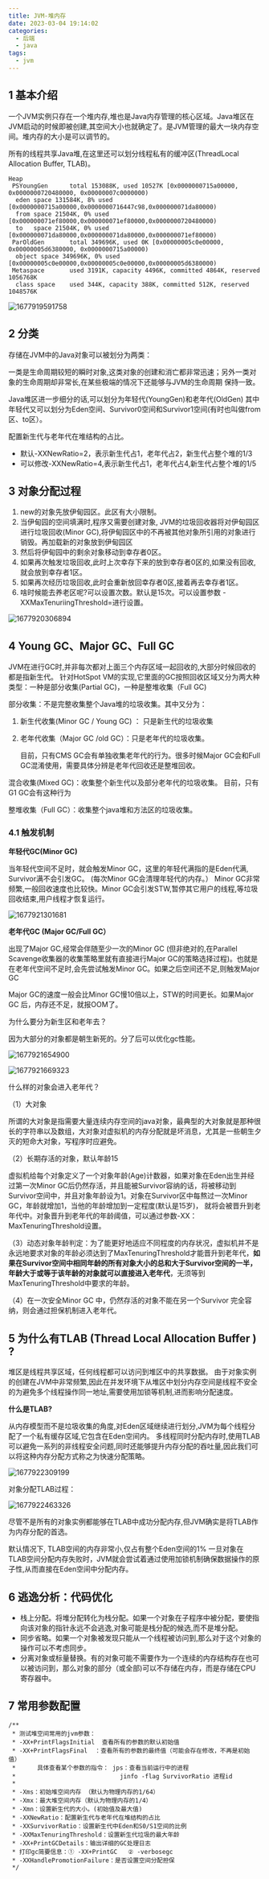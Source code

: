 ```yaml
---
title: JVM-堆内存
date: 2023-03-04 19:14:02
categories:
  - 后端
  - java
tags:
  - jvm 
---
```


## 1 基本介绍

一个JVM实例只存在一个堆内存,堆也是Java内存管理的核心区域。Java堆区在JVM启动的时候即被创建,其空间大小也就确定了。是JVM管理的最大一块内存空间。堆内存的大小是可以调节的。

所有的线程共享Java堆,在这里还可以划分线程私有的缓冲区(ThreadLocal Allocation Buffer, TLAB)。

```
Heap
 PSYoungGen      total 153088K, used 10527K [0x0000000715a00000, 0x0000000720480000, 0x00000007c0000000)
  eden space 131584K, 8% used [0x0000000715a00000,0x0000000716447c98,0x000000071da80000)
  from space 21504K, 0% used [0x000000071ef80000,0x000000071ef80000,0x0000000720480000)
  to   space 21504K, 0% used [0x000000071da80000,0x000000071da80000,0x000000071ef80000)
 ParOldGen       total 349696K, used 0K [0x00000005c0e00000, 0x00000005d6380000, 0x0000000715a00000)
  object space 349696K, 0% used [0x00000005c0e00000,0x00000005c0e00000,0x00000005d6380000)
 Metaspace       used 3191K, capacity 4496K, committed 4864K, reserved 1056768K
  class space    used 344K, capacity 388K, committed 512K, reserved 1048576K
```

![1677919591758](2023-03-04-JVM-堆内存/1677919591758.png)

## 2 分类

存储在JVM中的Java对象可以被划分为两类：

一类是生命周期较短的瞬时对象,这类对象的创建和消亡都非常迅速；另外一类对象的生命周期却非常长,在某些极端的情况下还能够与JVM的生命周期
保持一致。

Java堆区进一步细分的话,可以划分为年轻代(YoungGen)和老年代(OldGen)
其中年轻代又可以划分为Eden空间、Survivor0空间和Survivor1空间(有时也叫做from区、to区）。

配置新生代与老年代在堆结构的占比。

- 默认-XXNewRatio=2，表示新生代占1，老年代占2，新生代占整个堆的1/3
- 可以修改-XXNewRatio=4,表示新生代占1，老年代占4,新生代占整个堆的1/5

## 3 对象分配过程

1. new的对象先放伊甸园区。此区有大小限制。
2. 当伊甸园的空间填满时,程序又需要创建对象, JVM的垃圾回收器将对伊甸园区进行垃圾回收(Minor GC),将伊甸园区中的不再被其他对象所引用的对象进行销毁。再加载新的对象放到伊甸园区
3. 然后将伊甸园中的剩余对象移动到幸存者0区。
4. 如果再次触发垃圾回收,此时上次幸存下来的放到幸存者0区的,如果没有回收,就会放到幸存者1区。
5. 如果再次经历垃圾回收,此时会重新放回幸存者0区,接着再去幸存者1区。
6. 啥时候能去养老区呢?可以设置次数。默认是15次。可以设置参数 -XXMaxTenuriingThreshold=<N>进行设置。

![1677920306894](2023-03-04-JVM-堆内存/1677920306894.png)

## 4 Young GC、Major GC、Full GC

JVM在进行GC时,并非每次都对上面三个内存区域一起回收的,大部分时候回收的都是指新生代。
针对HotSpot VM的实现,它里面的GC按照回收区域又分为两大种类型：一种是部分收集(Partial GC)，一种是整堆收集（Full GC)

部分收集：不是完整收集整个Java堆的垃圾收集。其中又分为：

1. 新生代收集(Minor GC / Young GC) ： 只是新生代的垃圾收集

2. 老年代收集（Major GC /old GC）：只是老年代的垃圾收集。

   目前，只有CMS GC会有单独收集老年代的行为。很多时候Major GC会和Full GC混淆使用，需要具体分辨是老年代回收还是整堆回收。

混合收集(Mixed GC)：收集整个新生代以及部分老年代的垃圾收集。
目前，只有G1 GC会有这种行为

整堆收集（Full GC）：收集整个java堆和方法区的垃圾收集。

### 4.1 触发机制

**年轻代GC(Minor GC)**

当年轻代空间不足时，就会触发Minor GC，这里的年轻代满指的是Eden代满, Survivor满不会引发GC。 (每次Minor GC会清理年轻代的内存。）
Minor GC非常频繁,一般回收速度也比较快。Minor GC会引发STW,暂停其它用户的线程,等垃圾回收结束,用户线程才恢复运行。

![1677921301681](2023-03-04-JVM-堆内存/1677921301681.png)

**老年代GC (Major GC/Full GC）**

出现了Major GC,经常会伴随至少一次的Minor GC (但非绝对的,在Parallel Scavenge收集器的收集策略里就有直接进行Major GC的策略选择过程)。也就是在老年代空间不足时,会先尝试触发Minor GC。如果之后空间还不足,则触发Major GC

Major GC的速度一般会比Minor GC慢10倍以上，STW的时间更长。如果Major GC 后，内存还不足，就报OOM了。

为什么要分为新生区和老年去？

因为大部分的对象都是朝生新死的。分了后可以优化gc性能。

![1677921654900](2023-03-04-JVM-堆内存/1677921654900.png)

![1677921669323](2023-03-04-JVM-堆内存/1677921669323.png)

什么样的对象会进入老年代？

（1）大对象

所谓的大对象是指需要大量连续内存空间的java对象，最典型的大对象就是那种很长的字符串以及数组，大对象对虚拟机的内存分配就是坏消息，尤其是一些朝生夕灭的短命大对象，写程序时应避免。

（2）长期存活的对象，默认年龄15

虚拟机给每个对象定义了一个对象年龄(Age)计数器，如果对象在Eden出生并经过第一次Minor GC后仍然存活，并且能被Survivor容纳的话，将被移动到Survivor空间中，并且对象年龄设为1。对象在Survivor区中每熬过一次Minor GC，年龄就增加1，当他的年龄增加到一定程度(默认是15岁)， 就将会被晋升到老年代中。对象晋升到老年代的年龄阈值，可以通过参数-XX：MaxTenuringThreshold设置。

（3）动态对象年龄判定：为了能更好地适应不同程度的内存状况，虚拟机并不是永远地要求对象的年龄必须达到了MaxTenuringThreshold才能晋升到老年代，**如果在Survivor空间中相同年龄的所有对象大小的总和大于Survivor空间的一半，年龄大于或等于该年龄的对象就可以直接进入老年代**，无须等到MaxTenuringThreshold中要求的年龄。

（4）在一次安全Minor GC 中，仍然存活的对象不能在另一个Survivor 完全容纳，则会通过担保机制进入老年代。

## 5 为什么有TLAB (Thread Local Allocation Buffer ) ?

堆区是线程共享区域，任何线程都可以访问到堆区中的共享数据。
由于对象实例的创建在JVM中非常频繁,因此在并发环境下从堆区中划分内存空间是线程不安全的为避免多个线程操作同一地址,需要使用加锁等机制,进而影响分配速度。

**什么是TLAB?**

从内存模型而不是垃圾收集的角度,对Eden区域继续进行划分,JVM为每个线程分配了一个私有缓存区域,它包含在Eden空间内。
多线程同时分配内存时,使用TLAB可以避免一系列的非线程安全问题,同时还能够提升内存分配的吞吐量,因此我们可以将这种内存分配方式称之为快速分配策略。

![1677922309199](2023-03-04-JVM-堆内存/1677922309199.png)

对象分配TLAB过程：

![1677922463326](2023-03-04-JVM-堆内存/1677922463326.png)

尽管不是所有的对象实例都能够在TLAB中成功分配内存,但JVM确实是将TLAB作为内存分配的首选。

默认情况下, TLAB空间的内存非常小,仅占有整个Eden空间的1%
一旦对象在TLAB空间分配内存失败时，JVM就会尝试着通过使用加锁机制确保数据操作的原子性,从而直接在Eden空间中分配内存。

## 6 逃逸分析：代码优化

- 栈上分配。将堆分配转化为栈分配。如果一个对象在子程序中被分配，要使指向该对象的指针永远不会逃逸,对象可能是栈分配的候选,而不是堆分配。
- 同步省略。如果一个对象被发现只能从一个线程被访问到,那么对于这个对象的操作可以不考虑同步。
- 分离对象或标量替换。有的对象可能不需要作为一个连续的内存结构存在也可以被访问到，那么对象的部分（或全部)可以不存储在内存，而是存储在CPU寄存器中。

## 7 常用参数配置

```
/**
 * 测试堆空间常用的jvm参数：
 * -XX+PrintFlagsInitial  查看所有的参数的默认初始值
 * -XX+PrintFlagsFinal  ：查看所有的参数的最终值（可能会存在修改，不再是初始值）
 *      具体查看某个参数的指令： jps：查看当前运行中的进程
 *                             jinfo -flag SurvivorRatio 进程id
 *
 * -Xms：初始堆空间内存 （默认为物理内存的1/64）
 * -Xmx：最大堆空间内存（默认为物理内存的1/4）
 * -Xmn：设置新生代的大小。(初始值及最大值)
 * -XXNewRatio：配置新生代与老年代在堆结构的占比
 * -XXSurvivorRatio：设置新生代中Eden和S0/S1空间的比例
 * -XXMaxTenuringThreshold：设置新生代垃圾的最大年龄
 * -XX+PrintGCDetails：输出详细的GC处理日志
 * 打印gc简要信息：① -XX+PrintGC   ② -verbosegc
 * -XXHandlePromotionFailure：是否设置空间分配担保
 */
```

